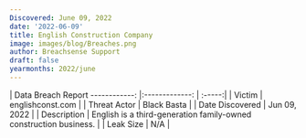 ```yaml
---
Discovered: June 09, 2022
date: '2022-06-09'
title: English Construction Company
image: images/blog/Breaches.png
author: Breachsense Support
draft: false
yearmonths: 2022/june
---
```



| Data Breach Report
------------:   |:-------------:    | :-----:|
| Victim    | englishconst.com      | 
| Threat Actor    | Black Basta      | 
| Date Discovered    | Jun 09, 2022      | 
| Description    | English is a third-generation family-owned construction business.      | 
| Leak Size    | N/A      | 

